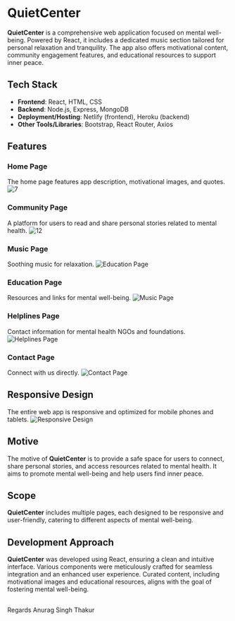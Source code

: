 # QuietCenter

**QuietCenter** is a comprehensive web application focused on mental well-being. Powered by React, it includes a dedicated music section tailored for personal relaxation and tranquility. The app also offers motivational content, community engagement features, and educational resources to support inner peace.

## Tech Stack

- **Frontend**: React, HTML, CSS
- **Backend**: Node.js, Express, MongoDB
- **Deployment/Hosting**: Netlify (frontend), Heroku (backend)
- **Other Tools/Libraries**: Bootstrap, React Router, Axios

## Features

### Home Page
The home page features app description, motivational images, and quotes.
![7](https://github.com/Anurag29Nitrr/QuietCenter/assets/120914452/a15d3113-ba01-4d09-8fb6-cfa4f7745e89)


### Community Page
A platform for users to read and share personal stories related to mental health.
![12](https://github.com/Anurag29Nitrr/QuietCenter/assets/120914452/2538d513-1ef4-4f5d-b5dc-9a8f68379dfa)


### Music Page
Soothing music for relaxation.
![Education Page](https://github.com/Anurag29Nitrr/QuietCenter/assets/120914452/cf8f65ac-e4be-434e-a570-6d05b619ba2d)


### Education Page
Resources and links for mental well-being.
![Music Page](https://github.com/Anurag29Nitrr/QuietCenter/assets/120914452/8821c41e-4d52-4152-9def-2ec761531fbb)


### Helplines Page
Contact information for mental health NGOs and foundations.
![Helplines Page](https://github.com/Anurag29Nitrr/QuietCenter/assets/120914452/bca3d4dd-2c78-4ed2-a7d9-4b31dbc391aa)

### Contact Page
Connect with us directly.
![Contact Page](https://github.com/Anurag29Nitrr/QuietCenter/assets/120914452/9844497e-3ea8-49ee-92dd-2a3d5427219b)

## Responsive Design

The entire web app is responsive and optimized for mobile phones and tablets.
![Responsive Design](https://github.com/Anurag29Nitrr/QuietCenter/assets/120914452/4114097a-6b47-42c8-a155-c650e81a33b3)

## Motive

The motive of **QuietCenter** is to provide a safe space for users to connect, share personal stories, and access resources related to mental health. It aims to promote mental well-being and help users find inner peace.

## Scope

**QuietCenter** includes multiple pages, each designed to be responsive and user-friendly, catering to different aspects of mental well-being.

## Development Approach

**QuietCenter** was developed using React, ensuring a clean and intuitive interface. Various components were meticulously crafted for seamless integration and an enhanced user experience. Curated content, including motivational images and educational resources, aligns with the goal of fostering mental well-being.

##
Regards
Anurag Singh Thakur
